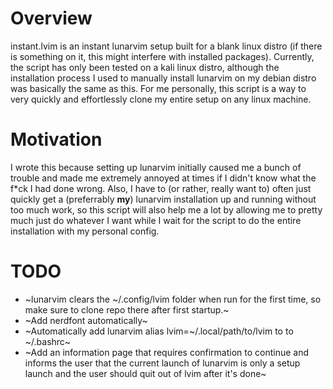 # Overview
instant.lvim is an instant lunarvim setup built for a blank linux distro (if there is something on it, this might interfere with installed packages).
Currently, the script has only been tested on a kali linux distro, although the installation process I used to manually install lunarvim on my debian distro was basically the same as this.
For me personally, this script is a way to very quickly and effortlessly clone my entire setup on any linux machine.

# Motivation
I wrote this because setting up lunarvim initially caused me a bunch of trouble and made me extremely annoyed at times if I didn't know what the f*ck I had done wrong.
Also, I have to (or rather, really want to) often just quickly get a (preferrably **my**) lunarvim installation up and running without too much work, so this script will also help me a lot by allowing me to pretty much just do whatever I want while I wait for the script to do the entire installation with my personal config.

# TODO
- ~lunarvim clears the \~/.config/lvim folder when run for the first time, so make sure to clone repo there after first startup.~
- ~Add nerdfont automatically~
- ~Automatically add lunarvim alias lvim=\~/.local/path/to/lvim to to \~/.bashrc~
- ~Add an information page that requires confirmation to continue and informs the user that the current launch of lunarvim is only a setup launch and the user should quit out of lvim after it's done~
